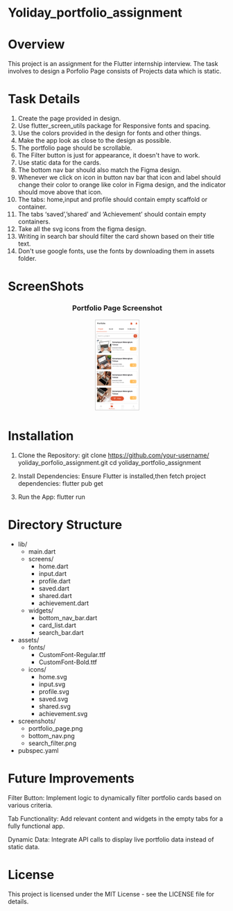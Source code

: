 # Yoliday_portfolio_assignment

# Overview

This project is an assignment for the Flutter internship interview. The task involves to design a Porfolio Page consists of Projects data which is static.

# Task Details

1. Create the page provided in design.
2. Use flutter_screen_utils package for
   Responsive fonts and spacing.
3. Use the colors provided in the design for
   fonts and other things.
4. Make the app look as close to the 
   design as possible.
5. The portfolio page should be scrollable.
6. The Filter button is just for appearance,
   it doesn't have to work.
7. Use static data for the cards.
8. The bottom nav bar should also match 
   the Figma design.
9. Whenever we click on icon in button 
   nav bar that icon and label should change
   their color to orange like color in Figma
   design, and the indicator should move above
   that icon.
10. The tabs: home,input and profile should
    contain empty scaffold or container.
11. The tabs ‘saved’,’shared’ and
   ‘Achievement’ should contain empty
    containers.
12. Take all the svg icons from the figma 
    design.
13. Writing in search bar should filter the card
    shown based on their title text.
14. Don't use google fonts, use the fonts by
    downloading them in assets folder.

# ScreenShots

<div style="text-align: center;">
  <h3>Portfolio Page Screenshot</h3>
  <img src="assets/images/portfolio.png" alt="Portfolio Page Screenshot" style="max-width: 20%; height: auto; border: 1px solid #ccc;">
</div>


# Installation
1. Clone the Repository:
   git clone https://github.com/your-username/     yoliday_porfolio_assignment.git 
   cd yoliday_portfolio_assignment

2. Install Dependencies: Ensure Flutter is installed,then fetch project dependencies:
   flutter pub get

3. Run the App:
   flutter run


# Directory Structure

- lib/
  - main.dart
  - screens/
    - home.dart
    - input.dart
    - profile.dart
    - saved.dart
    - shared.dart
    - achievement.dart
  - widgets/
    - bottom_nav_bar.dart
    - card_list.dart
    - search_bar.dart
- assets/
  - fonts/
    - CustomFont-Regular.ttf
    - CustomFont-Bold.ttf
  - icons/
    - home.svg
    - input.svg
    - profile.svg
    - saved.svg
    - shared.svg
    - achievement.svg
- screenshots/
  - portfolio_page.png
  - bottom_nav.png
  - search_filter.png
- pubspec.yaml

# Future Improvements

Filter Button: Implement logic to dynamically filter portfolio cards based on various criteria.

Tab Functionality: Add relevant content and widgets in the empty tabs for a fully functional app.

Dynamic Data: Integrate API calls to display live portfolio data instead of static data.

# License
This project is licensed under the MIT License - see the LICENSE file for details.